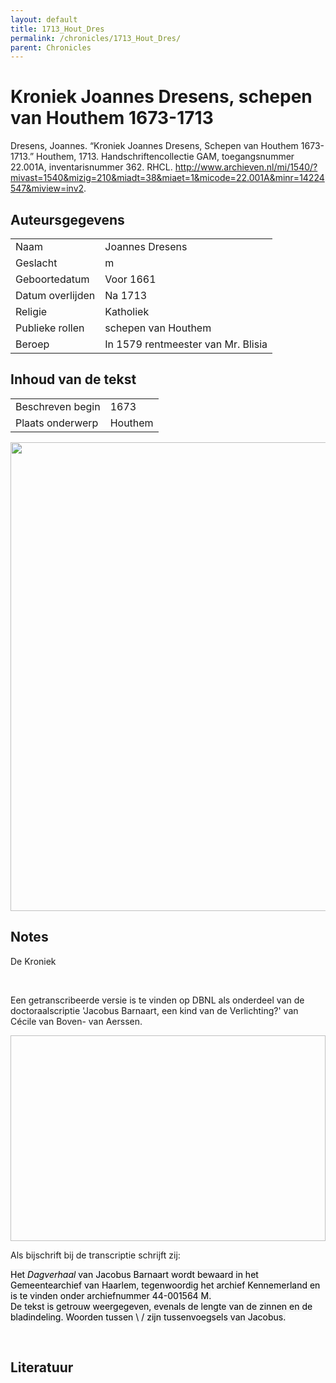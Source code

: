 ```yaml
---
layout: default
title: 1713_Hout_Dres
permalink: /chronicles/1713_Hout_Dres/
parent: Chronicles
--- 
```



# Kroniek Joannes Dresens, schepen van Houthem 1673-1713 

Dresens, Joannes. “Kroniek Joannes Dresens, Schepen van Houthem 1673-1713.” Houthem, 1713. Handschriftencollectie GAM, toegangsnummer 22.001A, inventarisnummer 362. RHCL. http://www.archieven.nl/mi/1540/?mivast=1540&mizig=210&miadt=38&miaet=1&micode=22.001A&minr=14224547&miview=inv2. 

## Auteursgegevens 

| | | 
| --------------- | --------------- | 
| Naam | Joannes Dresens | 
| Geslacht | m | 
 | Geboortedatum | Voor 1661 | 
| Datum overlijden | Na 1713 | 
| Religie | Katholiek | 
| Publieke rollen | schepen van Houthem | 
| Beroep | In 1579 rentmeester van Mr. Blisia | 

## Inhoud van de tekst 

| | | 
| --------------- | --------------- | 
| Beschreven begin | 1673 | 
| Plaats onderwerp | Houthem | 

[<img src="..\..\barplots_chronicles\1713_Hout_Dres.jpg" width="750"/>](..\..\barplots_chronicles\1713_Hout_Dres.jpg) 

## Notes 

<div data-schema-version="8"><p>De Kroniek</p>
<p>&nbsp;</p>
<p>Een getranscribeerde versie is te vinden op DBNL als onderdeel van de doctoraalscriptie 'Jacobus Barnaart, een kind van de Verlichting?' van Cécile van Boven- van Aerssen.</p>
<p><img alt="" data-attachment-key="XMKBAG3I" width="606" height="329"></p>
<p>Als bijschrift bij de transcriptie schrijft zij:</p>
<p><span style="color: #000000"><span style="background-color: #f3f4f5">Het&nbsp;</span></span><em><span style="color: #000000"><span style="background-color: #f3f4f5">Dagverhaal</span></span></em><span style="color: #000000"><span style="background-color: #f3f4f5">&nbsp;van Jacobus Barnaart wordt bewaard in het Gemeentearchief van Haarlem, tegenwoordig het archief Kennemerland en is te vinden onder archiefnummer 44-001564 M.<br>De tekst is getrouw weergegeven, evenals de lengte van de zinnen en de bladindeling. Woorden tussen \ / zijn tussenvoegsels van Jacobus.</span></span></p>
<p>&nbsp;</p>
</div> 

## Literatuur 

